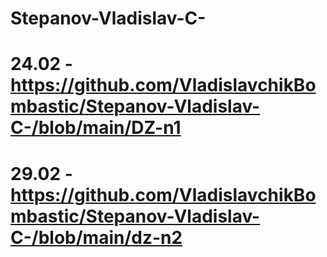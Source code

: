 # Stepanov-Vladislav-C-
# 24.02 - https://github.com/VladislavchikBombastic/Stepanov-Vladislav-C-/blob/main/DZ-n1
# 29.02 - https://github.com/VladislavchikBombastic/Stepanov-Vladislav-C-/blob/main/dz-n2
